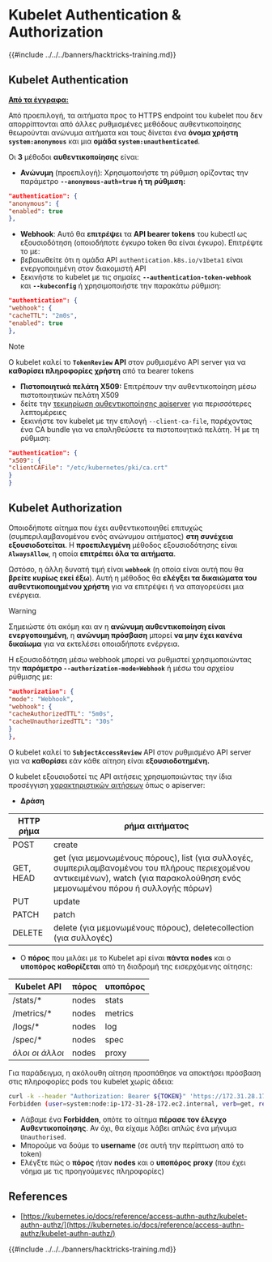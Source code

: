 # Kubelet Authentication & Authorization

{{#include ../../../banners/hacktricks-training.md}}

## Kubelet Authentication <a href="#kubelet-authentication" id="kubelet-authentication"></a>

[**Από τα έγγραφα:**](https://kubernetes.io/docs/reference/access-authn-authz/kubelet-authn-authz/)

Από προεπιλογή, τα αιτήματα προς το HTTPS endpoint του kubelet που δεν απορρίπτονται από άλλες ρυθμισμένες μεθόδους αυθεντικοποίησης θεωρούνται ανώνυμα αιτήματα και τους δίνεται ένα **όνομα χρήστη `system:anonymous`** και μια **ομάδα `system:unauthenticated`**.

Οι **3** μέθοδοι **αυθεντικοποίησης** είναι:

- **Ανώνυμη** (προεπιλογή): Χρησιμοποιήστε τη ρύθμιση ορίζοντας την παράμετρο **`--anonymous-auth=true` ή τη ρύθμιση:**
```json
"authentication": {
"anonymous": {
"enabled": true
},
```
- **Webhook**: Αυτό θα **επιτρέψει** τα **API bearer tokens** του kubectl ως εξουσιοδότηση (οποιοδήποτε έγκυρο token θα είναι έγκυρο). Επιτρέψτε το με:
- βεβαιωθείτε ότι η ομάδα API `authentication.k8s.io/v1beta1` είναι ενεργοποιημένη στον διακομιστή API
- ξεκινήστε το kubelet με τις σημαίες **`--authentication-token-webhook`** και **`--kubeconfig`** ή χρησιμοποιήστε την παρακάτω ρύθμιση:
```json
"authentication": {
"webhook": {
"cacheTTL": "2m0s",
"enabled": true
},
```
> [!NOTE]
> Ο kubelet καλεί το **`TokenReview` API** στον ρυθμισμένο API server για να **καθορίσει πληροφορίες χρήστη** από τα bearer tokens

- **Πιστοποιητικά πελάτη X509:** Επιτρέπουν την αυθεντικοποίηση μέσω πιστοποιητικών πελάτη X509
- δείτε την [τεκμηρίωση αυθεντικοποίησης apiserver](https://kubernetes.io/docs/reference/access-authn-authz/authentication/#x509-client-certs) για περισσότερες λεπτομέρειες
- ξεκινήστε τον kubelet με την επιλογή `--client-ca-file`, παρέχοντας ένα CA bundle για να επαληθεύσετε τα πιστοποιητικά πελάτη. Ή με τη ρύθμιση:
```json
"authentication": {
"x509": {
"clientCAFile": "/etc/kubernetes/pki/ca.crt"
}
}
```
## Kubelet Authorization <a href="#kubelet-authentication" id="kubelet-authentication"></a>

Οποιοδήποτε αίτημα που έχει αυθεντικοποιηθεί επιτυχώς (συμπεριλαμβανομένου ενός ανώνυμου αιτήματος) **στη συνέχεια εξουσιοδοτείται**. Η **προεπιλεγμένη** μέθοδος εξουσιοδότησης είναι **`AlwaysAllow`**, η οποία **επιτρέπει όλα τα αιτήματα**.

Ωστόσο, η άλλη δυνατή τιμή είναι **`webhook`** (η οποία είναι αυτή που θα **βρείτε κυρίως εκεί έξω**). Αυτή η μέθοδος θα **ελέγξει τα δικαιώματα του αυθεντικοποιημένου χρήστη** για να επιτρέψει ή να απαγορεύσει μια ενέργεια.

> [!WARNING]
> Σημειώστε ότι ακόμη και αν η **ανώνυμη αυθεντικοποίηση είναι ενεργοποιημένη**, η **ανώνυμη πρόσβαση** μπορεί **να μην έχει κανένα δικαίωμα** για να εκτελέσει οποιαδήποτε ενέργεια.

Η εξουσιοδότηση μέσω webhook μπορεί να ρυθμιστεί χρησιμοποιώντας την **παράμετρο `--authorization-mode=Webhook`** ή μέσω του αρχείου ρύθμισης με:
```json
"authorization": {
"mode": "Webhook",
"webhook": {
"cacheAuthorizedTTL": "5m0s",
"cacheUnauthorizedTTL": "30s"
}
},
```
Ο kubelet καλεί το **`SubjectAccessReview`** API στον ρυθμισμένο API server για να **καθορίσει** εάν κάθε αίτηση είναι **εξουσιοδοτημένη.**

Ο kubelet εξουσιοδοτεί τις API αιτήσεις χρησιμοποιώντας την ίδια προσέγγιση [χαρακτηριστικών αιτήσεων](https://kubernetes.io/docs/reference/access-authn-authz/authorization/#review-your-request-attributes) όπως ο apiserver:

- **Δράση**

| HTTP ρήμα | ρήμα αιτήματος                                                                                                                                                  |
| --------- | ------------------------------------------------------------------------------------------------------------------------------------------------------------- |
| POST      | create                                                                                                                                                        |
| GET, HEAD | get (για μεμονωμένους πόρους), list (για συλλογές, συμπεριλαμβανομένου του πλήρους περιεχομένου αντικειμένων), watch (για παρακολούθηση ενός μεμονωμένου πόρου ή συλλογής πόρων) |
| PUT       | update                                                                                                                                                        |
| PATCH     | patch                                                                                                                                                         |
| DELETE    | delete (για μεμονωμένους πόρους), deletecollection (για συλλογές)                                                                                         |

- Ο **πόρος** που μιλάει με το Kubelet api είναι **πάντα** **nodes** και ο **υποπόρος** **καθορίζεται** από τη διαδρομή της εισερχόμενης αίτησης:

| Kubelet API  | πόρος | υποπόρος |
| ------------ | -------- | ----------- |
| /stats/\*    | nodes    | stats       |
| /metrics/\*  | nodes    | metrics     |
| /logs/\*     | nodes    | log         |
| /spec/\*     | nodes    | spec        |
| _όλοι οι άλλοι_ | nodes    | proxy       |

Για παράδειγμα, η ακόλουθη αίτηση προσπάθησε να αποκτήσει πρόσβαση στις πληροφορίες pods του kubelet χωρίς άδεια:
```bash
curl -k --header "Authorization: Bearer ${TOKEN}" 'https://172.31.28.172:10250/pods'
Forbidden (user=system:node:ip-172-31-28-172.ec2.internal, verb=get, resource=nodes, subresource=proxy)
```
- Λάβαμε ένα **Forbidden**, οπότε το αίτημα **πέρασε τον έλεγχο Αυθεντικοποίησης**. Αν όχι, θα είχαμε λάβει απλώς ένα μήνυμα `Unauthorised`.
- Μπορούμε να δούμε το **username** (σε αυτή την περίπτωση από το token)
- Ελέγξτε πώς ο **πόρος** ήταν **nodes** και ο **υποπόρος** **proxy** (που έχει νόημα με τις προηγούμενες πληροφορίες)

## References

- [https://kubernetes.io/docs/reference/access-authn-authz/kubelet-authn-authz/](https://kubernetes.io/docs/reference/access-authn-authz/kubelet-authn-authz/)

{{#include ../../../banners/hacktricks-training.md}}
